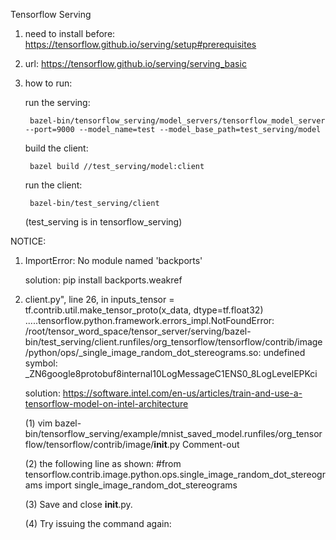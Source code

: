 Tensorflow Serving

1. need to install before:
https://tensorflow.github.io/serving/setup#prerequisites

2. url:
https://tensorflow.github.io/serving/serving_basic

3. how to run:

    run the serving:
    
        bazel-bin/tensorflow_serving/model_servers/tensorflow_model_server --port=9000 --model_name=test --model_base_path=test_serving/model
    build the client:
    
        bazel build //test_serving/model:client
    run the client:
    
        bazel-bin/test_serving/client
    (test_serving is in tensorflow_serving)

NOTICE:
1. ImportError: No module named 'backports'

   solution: pip install backports.weakref

2. client.py", line 26, in <module> inputs_tensor = tf.contrib.util.make_tensor_proto(x_data, dtype=tf.float32) .....tensorflow.python.framework.errors_impl.NotFoundError: /root/tensor_word_space/tensor_server/serving/bazel-bin/test_serving/client.runfiles/org_tensorflow/tensorflow/contrib/image/python/ops/_single_image_random_dot_stereograms.so: undefined symbol: _ZN6google8protobuf8internal10LogMessageC1ENS0_8LogLevelEPKci

    solution: https://software.intel.com/en-us/articles/train-and-use-a-tensorflow-model-on-intel-architecture
    
    
    (1) vim bazel-bin/tensorflow_serving/example/mnist_saved_model.runfiles/org_tensorflow/tensorflow/contrib/image/__init__.py
    Comment-out
    
    
    (2) the following line as shown:
        #from tensorflow.contrib.image.python.ops.single_image_random_dot_stereograms import single_image_random_dot_stereograms
    
    
    (3) Save and close __init__.py.
    
    
    (4) Try issuing the command again:
